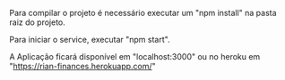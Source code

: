 Para compilar o projeto é necessário executar um "npm install" na pasta raiz do projeto.

Para iniciar o service, executar "npm start".

A Aplicação ficará disponível em "localhost:3000" ou no heroku em "https://rian-finances.herokuapp.com/"
